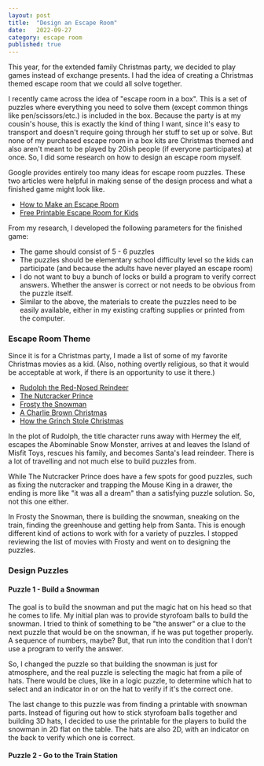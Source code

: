 ```yaml
---
layout: post
title:  "Design an Escape Room"
date:   2022-09-27
category: escape room
published: true
---
```

This year, for the extended family Christmas party, we decided to play games instead of exchange 
presents. I had the idea of creating a Christmas themed escape room that we could all solve 
together. 

I recently came across the idea of "escape room in a box". This is a set of puzzles where everything 
you need to solve them (except common things like pen/scissors/etc.) is included in the box. Because 
the party is at my cousin's house, this is exactly the kind of thing I want, since it's easy to 
transport and doesn't require going through her stuff to set up or solve. But none of my purchased 
escape room in a box kits are Christmas themed and also aren't meant to be played by 20ish people 
(if everyone participates) at once. So, I did some research on how to design an escape room myself.

Google provides entirely too many ideas for escape room puzzles. These two articles were helpful
in making sense of the design process and what a finished game might look like.

- [How to Make an Escape Room](https://teachingideas.ca/2022/04/04/how-to-make-an-escape-room/)
- [Free Printable Escape Room for Kids](https://teachingideas.ca/2022/04/18/free-printable-escape-room/)

From my research, I developed the following parameters for the finished game:

- The game should consist of 5 - 6 puzzles
- The puzzles should be elementary school difficulty level so the kids can participate (and because
 the adults have never played an escape room)
- I do not want to buy a bunch of locks or build a program to verify correct answers. Whether the 
 answer is correct or not needs to be obvious from the puzzle itself. 
- Similar to the above, the materials to create the puzzles need to be easily available, either in 
 my existing crafting supplies or printed from the computer.
 
### Escape Room Theme

Since it is for a Christmas party, I made a list of some of my favorite Christmas movies as a kid. 
(Also, nothing overtly religious, so that it would be acceptable at work, if there is an opportunity 
to use it there.)

- [Rudolph the Red-Nosed Reindeer](https://en.wikipedia.org/wiki/Rudolph_the_Red-Nosed_Reindeer_(TV_special))
- [The Nutcracker Prince](https://en.wikipedia.org/wiki/The_Nutcracker_Prince)
- [Frosty the Snowman](https://en.wikipedia.org/wiki/Frosty_the_Snowman_(TV_special))
- [A Charlie Brown Christmas](https://en.wikipedia.org/wiki/A_Charlie_Brown_Christmas)
- [How the Grinch Stole Christmas](https://en.wikipedia.org/wiki/How_the_Grinch_Stole_Christmas!_(TV_special))

In the plot of Rudolph, the title character runs away with Hermey the elf, escapes the Abominable 
Snow Monster, arrives at and leaves the Island of Misfit Toys, rescues his family, and becomes 
Santa's lead reindeer. There is a lot of travelling and not much else to build puzzles from.

While The Nutcracker Prince does have a few spots for good puzzles, such as fixing the nutcracker 
and trapping the Mouse King in a drawer, the ending is more like &quot;it was all a dream&quot; than 
a satisfying puzzle solution. So, not this one either. 

In Frosty the Snowman, there is building the snowman, sneaking on the train, finding the greenhouse 
and getting help from Santa. This is enough different kind of actions to work with for a variety of 
puzzles. I stopped reviewing the list of movies with Frosty and went on to designing the puzzles.

### Design Puzzles

#### Puzzle 1 - Build a Snowman

The goal is to build the snowman and put the magic hat on his head so that he comes to life. My 
initial plan was to provide styrofoam balls to build the snowman. I tried to think of something to 
be &quot;the answer&quot; or a clue to the next puzzle that would be on the snowman, if he was put 
together properly. A sequence of numbers, maybe? But, that run into the condition that I don't use 
a program to verify the answer. 

So, I changed the puzzle so that building the snowman is just for atmosphere, and the real puzzle is 
selecting the magic hat from a pile of hats. There would be clues, like in a logic puzzle, to 
determine which hat to select and an indicator in or on the hat to verify if it's the correct one.

The last change to this puzzle was from finding a printable with snowman parts. Instead of figuring 
out how to stick styrofoam balls together and building 3D hats, I decided to use the printable for 
the players to build the snowman in 2D flat on the table. The hats are also 2D, with an indicator on 
the back to verify which one is correct. 

#### Puzzle 2 - Go to the Train Station
